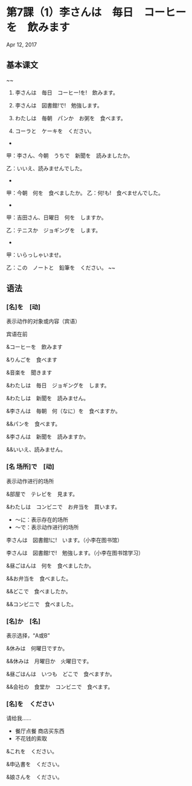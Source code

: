 # 第7課（1）李さんは　毎日　コーヒーを　飲みます
Apr 12, 2017

## 基本课文
~~
1. 李さんは　毎日　コーヒー!を!　飲みます。

2. 李さんは　図書館!で!　勉強します。

3. わたしは　毎朝　パンか　お粥を　食べます。

4.  コーラと　ケーキを　ください。

-

甲：李さん、今朝　うちで　新聞を　読みましたか。

乙：いいえ、読みませんでした。

-

甲：今朝　何を　食べましたか。
乙：何!も!　食べませんでした。

-

甲：吉田さん、日曜日　何を　しますか。

乙：テニスか　ジョギングを　します。

-

甲：いらっしゃいませ。

乙：この　ノートと　鉛筆を　ください。
~~

## 语法
### [名]を　[动]
表示动作的对象或内容（宾语）

宾语在前

&コーヒーを　飲みます

&りんごを　食べます

&音楽を　聞きます

&わたしは　毎日　ジョギングを　します。

&わたしは　新聞を　読みません。

&李さんは　毎朝　何（なに）を　食べますか。

&&パンを　食べます。

&李さんは　新聞を　読みますか。

&&いいえ、読みません。

### [名 场所]で　[动]
表示动作进行的场所

&部屋で　テレビを　見ます。

&わたしは　コンビニで　お弁当を　買います。

- ～に：表示存在的场所
- ～で：表示动作进行的场所

李さんは　図書館!に!　います。（小李在图书馆）

李さんは　図書館!で!　勉強します。（小李在图书馆学习）

&昼ごはんは　何を　食べましたか。

&&お弁当を　食べました。

&&どこで　食べましたか。

&&コンビニで　食べました。

### [名]か　[名]
表示选择，“A或B”

&休みは　何曜日ですか。

&&休みは　月曜日か　火曜日です。

&昼ごはんは　いつも　どこで　食べますか。

&&会社の　食堂か　コンビニで　食べます。

### [名]を　ください
请给我…… 

- 餐厅点餐 商店买东西
- 不花钱的索取

&これを　ください。

&申込書を　ください。

&娘さんを　ください。
